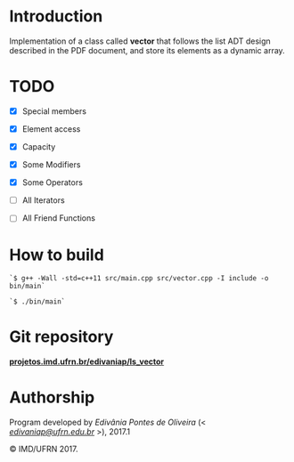 # Introduction

Implementation of a class called **vector** that follows the list ADT design described in the PDF document, and store its elements as a dynamic array.


# TODO

- [X] Special members
- [X] Element access
- [X] Capacity
- [X] Some Modifiers
- [X] Some Operators
- [ ] All Iterators
- [ ] All Friend Functions

		
# How to build

	`$ g++ -Wall -std=c++11 src/main.cpp src/vector.cpp -I include -o bin/main`

	`$ ./bin/main`


# Git repository

[**projetos.imd.ufrn.br/edivaniap/ls_vector**](http://projetos.imd.ufrn.br/edivaniap/ls_vector)


# Authorship

Program developed by _Edivânia Pontes de Oliveira_ (< *edivaniap@ufrn.edu.br* >), 2017.1

&copy; IMD/UFRN 2017.
